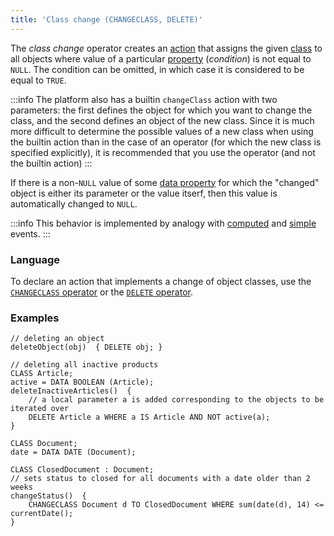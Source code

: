 ```yaml
---
title: 'Class change (CHANGECLASS, DELETE)'
---
```


The *class change* operator creates an [action](Actions.md) that assigns the given [class](Classes.md) to all objects where value of a particular [property](Properties.md) (*condition*) is not equal to `NULL`. The condition can be omitted, in which case it is considered to be equal to `TRUE`.  


:::info
The platform also has a builtin `changeClass` action with two parameters: the first defines the object for which you want to change the class, and the second defines an object of the new class. Since it is much more difficult to determine the possible values of a new class when using the builtin action than in the case of an operator (for which the new class is specified explicitly), it is recommended that you use the operator (and not the builtin action)
:::

If there is a non-`NULL` value of some [data property](Data_properties_DATA.md) for which the "changed" object is either its parameter or the value itserf, then this value is automatically changed to `NULL`.


:::info
This behavior is implemented by analogy with [computed](Calculated_events.md) and [simple](Simple_event.md) events.
:::

### Language

To declare an action that implements a change of object classes, use the [`CHANGECLASS` operator](CHANGECLASS_operator.md) or the [`DELETE` operator](DELETE_operator.md).

### Examples

```lsf
// deleting an object
deleteObject(obj)  { DELETE obj; }

// deleting all inactive products
CLASS Article;
active = DATA BOOLEAN (Article);
deleteInactiveArticles()  {
    // a local parameter a is added corresponding to the objects to be iterated over
    DELETE Article a WHERE a IS Article AND NOT active(a); 
}
```


```lsf
CLASS Document;
date = DATA DATE (Document);

CLASS ClosedDocument : Document;
// sets status to closed for all documents with a date older than 2 weeks
changeStatus()  {
    CHANGECLASS Document d TO ClosedDocument WHERE sum(date(d), 14) <= currentDate();
}
```
